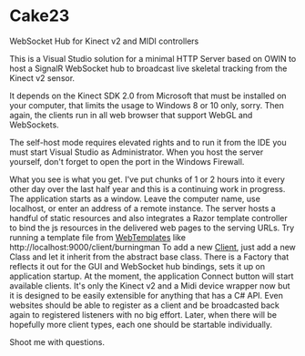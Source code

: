 # Cake23
WebSocket Hub for Kinect v2 and MIDI controllers

This is a Visual Studio solution for a minimal HTTP Server based on OWIN to host a SignalR WebSocket hub to broadcast live skeletal tracking from the Kinect v2 sensor.

It depends on the Kinect SDK 2.0 from Microsoft that must be installed on your computer, that limits the usage to Windows 8 or 10 only, sorry. Then again, the clients run in all web browser that support WebGL and WebSockets.

The self-host mode requires elevated rights and to run it from the IDE you must start Visual Studio as Administrator. When you host the server yourself, don't forget to open the port in the Windows Firewall.

What you see is what you get. I've put chunks of 1 or 2 hours into it every other day over the last half year and this is a continuing work in progress. The application starts as a window. Leave the computer name, use localhost, or enter an address of a remote instance. The server hosts a handful of static resources and also integrates a Razor template controller to bind the js resources in the delivered web pages to the serving URLs. Try running a template file from [WebTemplates](Cake23/WebTemplates) like http://localhost:9000/client/burningman
To add a new [Client](Cake23/Connection/Clients), just add a new Class and let it inherit from the abstract base class. There is a Factory that reflects it out for the GUI and WebSocket hub bindings, sets it up on application startup. At the moment, the application Connect button will start available clients. It's only the Kinect v2 and a Midi device wrapper now but it is designed to be easily extensible for anything that has a C# API. Even websites should be able to register as a client and be broadcasted back again to registered listeners with no big effort. Later, when there will be hopefully more client types, each one should be startable individually.

Shoot me with questions.